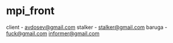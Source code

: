 # mpi_front

client - avdosev@gmail.com
stalker - stalker@gmail.com
baruga - fuck@gmail.com
informer@gmail.com
